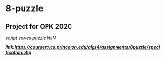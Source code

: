 # 8-puzzle

## Project for OPK 2020

*script solves puzzle NxN*

***link:https://coursera.cs.princeton.edu/algs4/assignments/8puzzle/specification.php***
